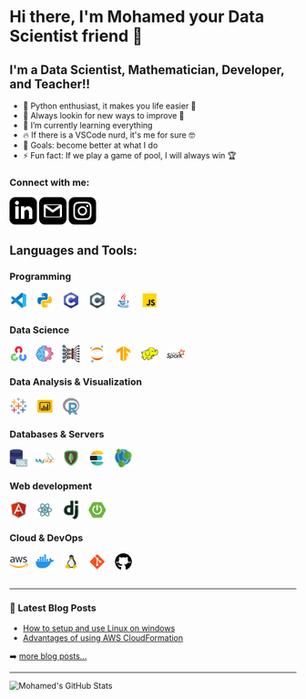 # Hi there, I'm Mohamed your Data Scientist friend 👋 


## I'm a Data Scientist, Mathematician, Developer, and Teacher!!

- 🐍 Python enthusiast, it makes you life easier 🤣
- 🔭 Always lookin for new ways to improve 🚀 
- 🌱 I’m currently learning everything 
- 🔥 If there is a VSCode nurd, it's me for sure 🤓
- 🥅 Goals: become better at what I do
- ⚡ Fun fact: If we play a game of pool, I will always win 🏆
### Connect with me:
[![](svg/linkedin.svg)](https://www.linkedin.com/in/mohamedbenzarti/)
[![](svg/gmail.svg)](mailto:albenzarti.mohamed@gmail.com)
[![](svg/instagram.svg)](https://www.instagram.com/mohamed_benzarti/)


## Languages and Tools:
### Programming
<img   width="32px" src="png/vscode.png" style="padding-right:10px;" />
<img  width="32px" src="png/python.png" style="padding-right:10px;" />
<img  width="32px" src="png/c.png" style="padding-right:10px;" />
<img  width="32px" src="png/csharp.png" style="padding-right:10px;" />
<img  width="32px" src="png/java.png" style="padding-right:10px;" />
<img  width="32px" src="png/javascript.png" style="padding-right:10px;" />
<br/>

### Data Science

<img align="center" width="32px" src="png/opencv.png" style="padding-right:10px;" />
<img align="center" width="32px" src="png/ml.png" style="padding-right:10px;" />
<img align="center" width="32px" src="png/dl.png" style="padding-right:10px;" />
<img align="center" width="32px" src="png/jupyter.png" style="padding-right:10px;" />
<img align="center" width="32px" src="png/tensorflow.png" style="padding-right:10px;" />
<img align="center" width="32px" src="png/hadoop.png" style="padding-right:10px;" />
<img align="center" width="32px" src="png/spark.png" style="padding-right:10px;" />

### Data Analysis & Visualization
<img align="center" width="32px" src="png/tableau.png" style="padding-right:10px;" />
<img align="center" width="32px" src="png/powerbi.png" style="padding-right:10px;" />
<img align="center" width="32px" src="png/r.png" style="padding-right:10px;" />

### Databases & Servers
<img align="center" width="32px" src="png/sql.png" style="padding-right:10px;" />
<img align="center" width="32px" src="png/mysql.png" style="padding-right:10px;" />
<img align="center" width="32px" src="png/mongodb.png" style="padding-right:10px;" />
<img align="center" width="32px" src="png/elastic.png" style="padding-right:10px;" />
<img align="center" width="32px" src="png/neo4j.png" style="padding-right:10px;" />

### Web development
<img align="center" width="32px" src="png/angular.png" style="padding-right:10px;" />
<img align="center" width="32px" src="png/react.png" style="padding-right:10px;" />
<img align="center" width="32px" src="png/django.png" style="padding-right:10px;" />
<img align="center" width="32px" src="png/spring.png" style="padding-right:10px;" />

### Cloud & DevOps
<img align="center" width="32px" src="png/aws.png" style="padding-right:10px;" />
<img align="center" width="32px" src="png/docker.png" style="padding-right:10px;" />
<img align="center" width="32px" src="png/linux.png" style="padding-right:10px;" />
<img align="center" width="32px" src="png/git.png" style="padding-right:10px;" />
<img align="center" width="32px" src="png/github.png" style="padding-right:10px;" />

<br />
<br />

---

### 📕 Latest Blog Posts

<!-- BLOG-POST-LIST:START -->
- [How to setup and use Linux on windows](https://www.linkedin.com/pulse/windows-linux-both-mohamed-benzarti)
- [Advantages of using AWS CloudFormation](https://www.linkedin.com/pulse/topic-aws-cloudformation-mohamed-benzarti)
<!-- BLOG-POST-LIST:END -->

➡️ [more blog posts...](https://www.linkedin.com/in/mohamedbenzarti/)

---

  <img align="left" alt="Mohamed's GitHub Stats" src="https://github-readme-stats.vercel.app/api?username=MedBENZARTI&show_icons=true&hide_border=false&title_color=ff652f&icon_color=FFE400&bg_color=09131B&text_color=ffffff&border_color=0c1a25" />


